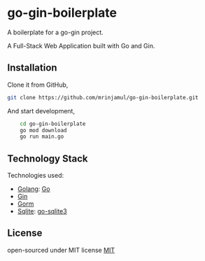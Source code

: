 # go-gin-boilerplate

A boilerplate for a go-gin project.

A Full-Stack Web Application built with Go and Gin.

## Installation

Clone it from GitHub,

```bash
git clone https://github.com/mrinjamul/go-gin-boilerplate.git
```

And start development,

```bash
    cd go-gin-boilerplate
    go mod download
    go run main.go
```

## Technology Stack

Technologies used:

- [Golang](https://golang.org/): [Go](https://golang.org/)
- [Gin](https://github.com/gin-gonic/gin)
- [Gorm](https://gorm.io/)
- [Sqlite](https://www.sqlite.org/): [go-sqlite3](https://github.com/mattn/go-sqlite3)

## License

open-sourced under MIT license [MIT](LICENSE)
